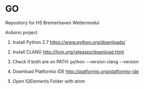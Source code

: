 # GO
Repository for HS Bremerhaven Wettermodul

Arduino project

1. Install Python 2.7
https://www.python.org/downloads/

2. Install CLANG
http://llvm.org/releases/download.html

3. Check if both are on PATH:
python --version
clang --version

3. Download Platformio IDE
http://platformio.org/platformio-ide

4. Open IQElements Folder with atom
